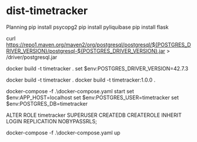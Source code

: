 # dist-timetracker
Planning 
pip install psycopg2
pip install pyliquibase
pip install flask

curl https://repo1.maven.org/maven2/org/postgresql/postgresql/${POSTGRES_DRIVER_VERSION}/postgresql-${POSTGRES_DRIVER_VERSION}.jar > /driver/postgresql.jar

docker build -t timetracker .
set $env:POSTGRES_DRIVER_VERSION=42.7.3

docker build -t timetracker .
docker build -t timetracker:1.0.0 .

docker-compose -f .\docker-compose.yaml start
set $env:APP_HOST=localhost
set $env:POSTGRES_USER=timetracker
set $env:POSTGRES_DB=timetracker


ALTER ROLE timetracker SUPERUSER CREATEDB CREATEROLE INHERIT LOGIN REPLICATION NOBYPASSRLS;

docker-compose -f .\docker-compose.yaml up


